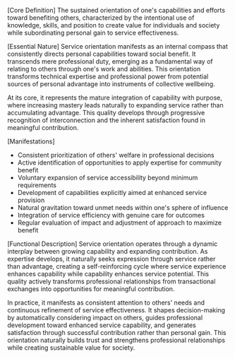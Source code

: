 [Core Definition]
The sustained orientation of one's capabilities and efforts toward benefiting others, characterized by the intentional use of knowledge, skills, and position to create value for individuals and society while subordinating personal gain to service effectiveness.

[Essential Nature]
Service orientation manifests as an internal compass that consistently directs personal capabilities toward social benefit. It transcends mere professional duty, emerging as a fundamental way of relating to others through one's work and abilities. This orientation transforms technical expertise and professional power from potential sources of personal advantage into instruments of collective wellbeing.

At its core, it represents the mature integration of capability with purpose, where increasing mastery leads naturally to expanding service rather than accumulating advantage. This quality develops through progressive recognition of interconnection and the inherent satisfaction found in meaningful contribution.

[Manifestations]
- Consistent prioritization of others' welfare in professional decisions
- Active identification of opportunities to apply expertise for community benefit
- Voluntary expansion of service accessibility beyond minimum requirements
- Development of capabilities explicitly aimed at enhanced service provision
- Natural gravitation toward unmet needs within one's sphere of influence
- Integration of service efficiency with genuine care for outcomes
- Regular evaluation of impact and adjustment of approach to maximize benefit

[Functional Description]
Service orientation operates through a dynamic interplay between growing capability and expanding contribution. As expertise develops, it naturally seeks expression through service rather than advantage, creating a self-reinforcing cycle where service experience enhances capability while capability enhances service potential. This quality actively transforms professional relationships from transactional exchanges into opportunities for meaningful contribution.

In practice, it manifests as consistent attention to others' needs and continuous refinement of service effectiveness. It shapes decision-making by automatically considering impact on others, guides professional development toward enhanced service capability, and generates satisfaction through successful contribution rather than personal gain. This orientation naturally builds trust and strengthens professional relationships while creating sustainable value for society.